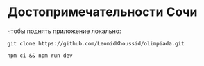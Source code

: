 # Достопримечательности Сочи

чтобы поднять приложение локально:

```
git clone https://github.com/LeonidKhoussid/olimpiada.git
```

```
npm ci && npm run dev
```
